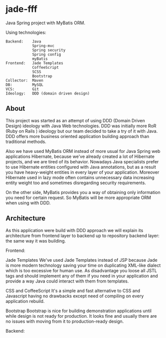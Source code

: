 jade-fff
========

Java Spring project with MyBatis ORM.

Using technologies:

    Backend:    Java
                Spring-mvc
                Spring security
                Spring config
                myBatis
    Frontend:   Jade Templates
                CoffeeScript
                SCSS
                Bootstrap
    Collector:  Maven
    DB:         MySQL
    VCS:        Git
    Ideology:   DDD (domain driven design)

About
-----
This project was started as an attempt of using DDD (Domain Driven Design) ideology with Java Web technologies.
 DDD was initially more RoR (Ruby on Rails ) ideology but our team decided to take a try of it with Java.
 DDD offers more business oriented application building approach than traditional methods.

Also we have used MyBatis ORM instead of more usual for Java Spring web applications Hibernate, because we've
 already created a lot of Hibernate projects, and we are tired of its behavior. Nowadays Java specialists prefer
 to use Hibernate entities configured with Java annotations, but as a result you have heavy-weight entities in
 every layer of your application. Moreover Hibernate used in lazy mode often contains unnecessary data
 increasing entity weight too and sometimes disregarding security requirements.

On the other side, MyBatis provides you a way of obtaining only information you need for certain request. So
 MyBatis will be more appropriate ORM when using with DDD.

Architecture
------------
As this application were build with DDD approach we will explain its architecture from frontend layer to backend
 up to repository backend layer: the same way it was building.

Frontend:

Jade Templates
We've used Jade Templates instead of JSP because Jade is more modern technology saving your time on duplicating
  XML-like dialect which is too excessive for human use. As disadvantage you loose all JSTL tags and should
  implement any of them if you need in your application and provide a way Java could interact with them from
  templates.

CSS and CoffeeScript
It's a simple and fast alternative to CSS and Javascript having no drawbacks except need of compiling on every
 application rebuild.

Bootstrap
Bootstrap is nice for building demonstration applications until while design is not ready for production. It
 looks fine and usually there are no issues with moving from it to production-ready design.

Backend:



